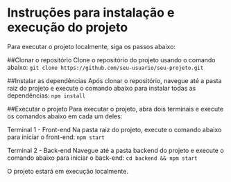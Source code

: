 # Instruções para instalação e execução do projeto
Para executar o projeto localmente, siga os passos abaixo:

##Clonar o repositório
Clone o repositório do projeto usando o comando abaixo:
`git clone https://github.com/seu-usuario/seu-projeto.git`

##Instalar as dependências
Após clonar o repositório, navegue até a pasta raiz do projeto e execute o comando abaixo para instalar todas as dependências:
`npm install`

##Executar o projeto
Para executar o projeto, abra dois terminais e execute os comandos abaixo em cada um deles:

Terminal 1 - Front-end
Na pasta raiz do projeto, execute o comando abaixo para iniciar o front-end:
`npm start`

Terminal 2 - Back-end
Navegue até a pasta backend do projeto e execute o comando abaixo para iniciar o back-end:
`cd backend && npm start`

O projeto estará em execução localmente.
